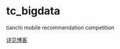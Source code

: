 # tc_bigdata
tianchi mobile recommendation competition  

[详见博客](http://zsnblog.cn/2017/03/16/[DM]-%E5%A4%A9%E6%B1%A0%E5%A4%A7%E6%95%B0%E6%8D%AE%E7%AB%9E%E8%B5%9B/  "zsnblog")
